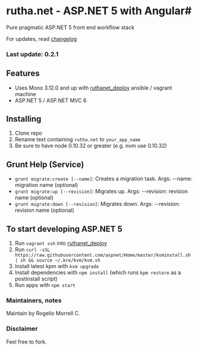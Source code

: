 # rutha.net - ASP.NET 5 with Angular#

Pure pragmatic ASP.NET 5 front end workflow stack

For updates, read [changelog](changelog.md)

### Last update: 0.2.1

## Features ##

* Uses Mono 3.12.0 and up with [ruthanet_deploy](https://github.com/molekilla/ruthanet_deploy) ansible / vagrant machine
* ASP.NET 5 / ASP.NET MVC 6

## Installing ##
1. Clone repo
2. Rename text containing `rutha.net` to `your_app_name`
3. Be sure to have node 0.10.32 or greater (e.g. nvm use 0.10.32)


## Grunt Help (Service) ##

* `grunt migrate:create [--name]`: Creates a migration task. Args: --name: migration name (optional)
* `grunt migrate:up [--revision]`: Migrates up. Args: --revision: revision name (optional)
* `grunt migrate:down [--revision]`: Migrates down. Args: --revision: revision name (optional)

## To start developing ASP.NET 5
1. Run `vagrant ssh` into [ruthanet_deploy](https://github.com/molekilla/ruthanet_deploy)
2. Run `curl -sSL https://raw.githubusercontent.com/aspnet/Home/master/kvminstall.sh | sh && source ~/.kre/kvm/kvm.sh`
3. Install latest kpm with `kvm upgrade`
4. Install dependencies with `npm install` (which runs `kpm restore` as a postinstall script)
5. Run apps with `npm start`

### Maintainers, notes ###
Maintain by Rogelio Morrell C.

### Disclaimer ###
Feel free to fork.
